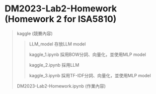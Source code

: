 # DM2023-Lab2-Homework (Homework 2 for ISA5810)

> kaggle (競賽內容)
> 
>> LLM_model 存放LLM model
>> 
>> kaggle_1.ipynb 採用BOW分詞、向量化，並使用MLP model
>> 
>> kaggle_2.ipynb 採用LLM
>> 
>> kaggle_3.ipynb 採用TF-IDF分詞、向量化，並使用MLP model
>> 
> DM2023-Lab2-Homework.ipynb (作業內容)

